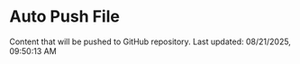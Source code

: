 # Auto Push File

Content that will be pushed to GitHub repository.
Last updated: 08/21/2025, 09:50:13 AM